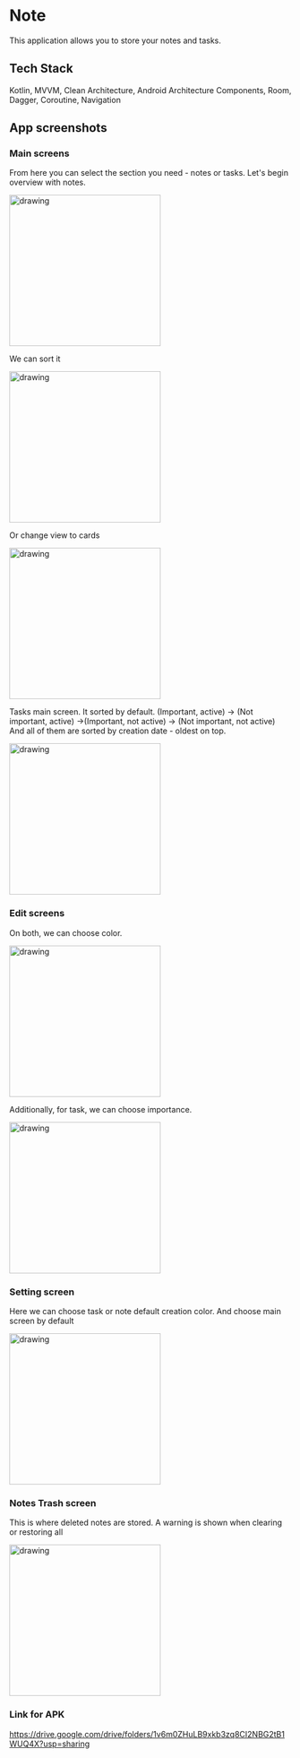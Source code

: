# Note

This application allows you to store your notes and tasks.

## Tech Stack

Kotlin, MVVM, Clean Architecture, Android Architecture Components, Room, Dagger, Coroutine, Navigation

## App screenshots

### Main screens
From here you can select the section you need - notes or tasks. Let's begin overview with notes.

<img src="https://user-images.githubusercontent.com/43218153/153716633-71f6b78f-9f19-4bb3-94e9-42021a0acc89.jpg" alt="drawing" width="270"/>

We can sort it

<img src="https://user-images.githubusercontent.com/43218153/153716634-99246e69-ec91-4b7d-bc2c-cf230626735f.jpg" alt="drawing" width="270"/>

Or change view to cards

<img src="https://user-images.githubusercontent.com/43218153/153716636-6503a5e8-6355-4152-b607-acc951ca62ce.jpg" alt="drawing" width="270"/>

Tasks main screen. It sorted by default.
(Important, active) -> (Not important, active) ->(Important, not active) -> (Not important, not active)
And all of them are sorted by creation date - oldest on top.

<img src="https://user-images.githubusercontent.com/43218153/153716638-b58a9e2c-6930-47de-8b54-20ac807c5600.jpg" alt="drawing" width="270"/>

### Edit screens
On both, we can choose color.

<img src="https://user-images.githubusercontent.com/43218153/153716637-c3208ee7-7fb2-43d9-bf2a-9b9ad29aa1ed.jpg" alt="drawing" width="270"/>

Additionally, for task, we can choose importance.

<img src="https://user-images.githubusercontent.com/43218153/153716632-7f3b44e7-76ec-4a71-98e7-529f86cb41fe.jpg" alt="drawing" width="270"/>

### Setting screen
Here we can choose task or note default creation color. And choose main screen by default

<img src="https://user-images.githubusercontent.com/43218153/153716639-ce7d7979-ae4d-4205-a98d-64bd66cc9c4d.jpg" alt="drawing" width="270"/>

### Notes Trash screen
This is where deleted notes are stored. A warning is shown when clearing or restoring all

<img src="https://user-images.githubusercontent.com/43218153/153716631-8262cf06-912b-4a4a-b3bd-12ac7001467d.jpg" alt="drawing" width="270"/>

### Link for APK
https://drive.google.com/drive/folders/1v6m0ZHuLB9xkb3zq8CI2NBG2tB1WUQ4X?usp=sharing

